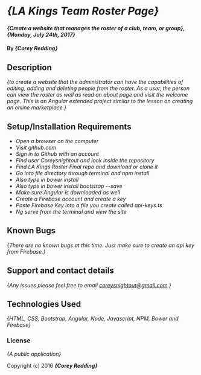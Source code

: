 # _{LA Kings Team Roster Page}_

#### _{Create a website that manages the roster of a club, team, or group}, {Monday, July 24th, 2017}_

#### By _**{Corey Redding}**_

## Description

_{to create a website that the administrator can have the capabilities of editing, adding and deleting people from the roster. As a user, the person can view the roster as well as read an about page and visit the welcome page. This is an Angular extended project similar to the lesson on creating an online marketplace.}_

## Setup/Installation Requirements

* _Open a browser on the computer_
* _Visit github.com_
* _Sign in to Github with an account_
* _Find user Coreysnightout and look inside the repository_
* _Find LA Kings Roster Final repo and download or clone it_
* _Go into file directory through terminal and npm install_
* _Also type in bower install_
* _Also type in bower install bootstrap --save_
* _Make sure Angular is downloaded as well_
* _Create a Firebase account and create a key_
* _Paste Firebase Key into a file you create called api-keys.ts_
* _Ng serve from the terminal and view the site_


## Known Bugs

_{There are no known bugs at this time. Just make sure to create an api key from Firebase.}_

## Support and contact details

_{Any issues please feel free to email coreysnightout@gmail.com.}_

## Technologies Used

_{HTML, CSS, Bootstrap, Angular, Node, Javascript, NPM, Bower and Firebase}_

### License

*{A public application}*

Copyright (c) 2016 **_{Corey Redding}_**
